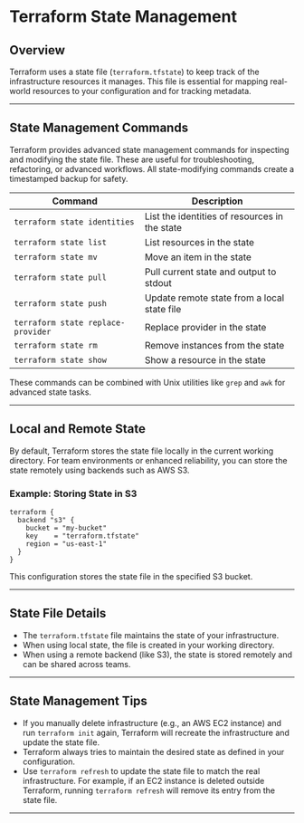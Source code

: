 # Terraform State Management

## Overview

Terraform uses a state file (`terraform.tfstate`) to keep track of the infrastructure resources it manages. This file is essential for mapping real-world resources to your configuration and for tracking metadata.

---

## State Management Commands

Terraform provides advanced state management commands for inspecting and modifying the state file. These are useful for troubleshooting, refactoring, or advanced workflows. All state-modifying commands create a timestamped backup for safety.

| Command                        | Description                                               |
|---------------------------------|-----------------------------------------------------------|
| `terraform state identities`    | List the identities of resources in the state             |
| `terraform state list`          | List resources in the state                               |
| `terraform state mv`            | Move an item in the state                                 |
| `terraform state pull`          | Pull current state and output to stdout                   |
| `terraform state push`          | Update remote state from a local state file               |
| `terraform state replace-provider` | Replace provider in the state                         |
| `terraform state rm`            | Remove instances from the state                           |
| `terraform state show`          | Show a resource in the state                              |

These commands can be combined with Unix utilities like `grep` and `awk` for advanced state tasks.

---

## Local and Remote State

By default, Terraform stores the state file locally in the current working directory. For team environments or enhanced reliability, you can store the state remotely using backends such as AWS S3.

### Example: Storing State in S3

```hcl
terraform {
  backend "s3" {
    bucket = "my-bucket"
    key    = "terraform.tfstate"
    region = "us-east-1"
  }
}
```

This configuration stores the state file in the specified S3 bucket.

---

## State File Details

- The `terraform.tfstate` file maintains the state of your infrastructure.
- When using local state, the file is created in your working directory.
- When using a remote backend (like S3), the state is stored remotely and can be shared across teams.

---

## State Management Tips

- If you manually delete infrastructure (e.g., an AWS EC2 instance) and run `terraform init` again, Terraform will recreate the infrastructure and update the state file.
- Terraform always tries to maintain the desired state as defined in your configuration.
- Use `terraform refresh` to update the state file to match the real infrastructure. For example, if an EC2 instance is deleted outside Terraform, running `terraform refresh` will remove its entry from the state file.

---